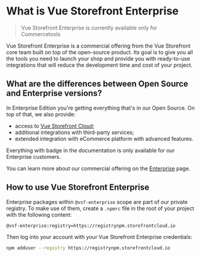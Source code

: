 # What is Vue Storefront Enterprise

> Vue Storefront Enterprise is currently available only for Commercetools

Vue Storefront Enterprise is a commercial offering from the Vue Storefront core team built on top of the open-source product. Its goal is to give you all the tools you need to launch your shop and provide you with ready-to-use integrations that will reduce the development time and cost of your project.

## What are the differences between Open Source and Enterprise versions?

In Enterprise Edition you're getting everything that's in our Open Source. On top of that, we also provide:

- access to [Vue Storefront Cloud](https://www.vuestorefront.io/cloud);
- additional integrations with third-party services;
- extended integration with eCommerce platform with advanced features.

Everything with <Badge text="Enterprise" type="info" /> badge in the documentation is only available for our Enterprise customers.

You can learn more about our commercial offering on the [Enterprise](https://www.vuestorefront.io/enterprise) page.

## How to use Vue Storefront Enterprise

Enterprise packages within `@vsf-enterprise` scope are part of our private registry. To make use of them, create a `.npmrc` file in the root of your project with the following content:

```
@vsf-enterprise:registry=https://registrynpm.storefrontcloud.io
```

Then log into your account with your Vue Storefront Enterprise credentials:

```bash
npm adduser --registry https://registrynpm.storefrontcloud.io
```
